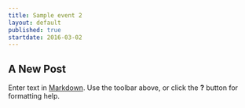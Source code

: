 ```yaml
---
title: Sample event 2
layout: default
published: true
startdate: 2016-03-02
---
```

## A New Post

Enter text in [Markdown](http://daringfireball.net/projects/markdown/). Use the toolbar above, or click the **?** button for formatting help.